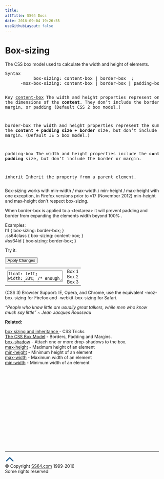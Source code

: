 ```yaml
---
title:
altTitle: SS64 Docs
date: 2016-09-04 19:26:55
useGithubLayout: false
---
```

<!-- #BeginLibraryItem "/Library/head_css.lbi" --><!-- #EndLibraryItem --><script type="text/javascript">
function ApplyStyle(id) {
  var el22 = document.getElementsByClassName('tryresult');
  var newcss = document.getElementById('trycode').value;

var divs = document.getElementsByClassName('tryresult');
for(var i=0; i < divs.length; i++) { 
  divs[i].setAttribute('style', newcss);
}

  
}</script>
<h1>Box-sizing</h1>
<p>The CSS box model used to calculate the width and height of elements.</p>
<pre>Syntax
           box-sizing: content-box | border-box  ;
      -moz-box-sizing: content-box | border-box | padding-box ;

Key
  <u>content-box</u>  The width and height properties represent only the dimensions of the <b>content</b>.
               They don’t include the border, margin, or padding (Default  CSS 2 box model.)

  border-box   The width and height properties represent the sum of the<b> content + padding size + border</b> size,
               but don’t include the margin. (Default IE 5 box model.)

  padding-box  The width and height properties include the <b>content + padding</b> size,
               but don’t include the border or margin.

  inherit      Inherit the property from a parent element.</pre>
<p>Box-sizing works with min-width / max-width / min-height / max-height with one exception, in Firefox versions prior to v17 (November 2012) min-height and max-height don't respect box-sizing.</p>
<p>When <span class="code">border-box</span> is applied to a <span class="code">&lt;textarea&gt;</span> it will prevent padding and border from expanding the elements width beyond 100% .</p><p>Examples:<br>
  <span class="code">h1 { box-sizing: border-box; }<br>
  </span><span class="code">
  .ss64class { 
  box-sizing: content-box; }</span><br>
  <span class="code">#ss64id { box-sizing: </span><span class="code">border-box; }</span>  <br>
</p>
<p>Try it:</p><input type="button" onclick="ApplyStyle()" value="Apply Changes">
<table>
  <tbody><tr>
    <td><textarea name="tryit" id="trycode" onfocus="this.style.background='#fff';" onblur="this.style.background='#eee';" tabindex="1">float: left;
width: 33%; /* enough space for 3 boxes to fit? */
border: 10px solid green;
-webkit-box-sizing: border-box;
   -moz-box-sizing: border-box;
        box-sizing: border-box;
</textarea></td>

<td>

<div class="tryresult">Box 1</div>
<div class="tryresult">Box 2</div>
<div class="tryresult">Box 3</div>

</td>
</tr>
</tbody></table>
<p>(CSS 3) Browser Support: IE, Opera, and Chrome,  use the equivalent <span class="code">-moz-box-sizing</span> for Firefox and <span class="code">-webkit-box-sizing</span> for Safari.</p>
<p class="quote"><i>“People who know little are usually great talkers, while men who know much say little” ~ Jean Jacques Rousseau</i></p>
<p><b>Related:</b></p>
<p><a href="http://css-tricks.com/box-sizing/">box sizing and inheritance </a>- CSS Tricks<br>
<a href="syntax-box-model.html">The CSS Box Model</a> - Borders, Padding and Margins.<br>
<a href="box-shadow.html">box-shadow</a> - Attach one or more drop-shadows to the box.<br>
<a href="max-height.html">max-height</a> - Maximum height of an element<br>
<a href="min-height.html">min-height</a> - Minimum height of an element<br>
<a href="max-width.html">max-width</a> - Maximum width of an element<br>
<a href="min-width.html">min-width</a> - Minimum width of an element</p><!-- #BeginLibraryItem "/Library/foot_css.lbi" --><p>
<!-- CSS -->
<ins class="adsbygoogle" style="display:inline-block;width:300px;height:250px" data-ad-client="ca-pub-6140977852749469" data-ad-slot="2739097502"></ins>
<script>
(adsbygoogle = window.adsbygoogle || []).push({});
</script></p>
<hr>
<div id="bl" class="footer"><a href="box-sizing.html#"><img src="../images/top.png" width="30" height="22" alt="Back to the Top"></a></div>
<div id="br" class="footer, tagline">© Copyright <a href="http://ss64.com/">SS64.com</a> 1999-2016<br>
Some rights reserved</div><!-- #EndLibraryItem -->
